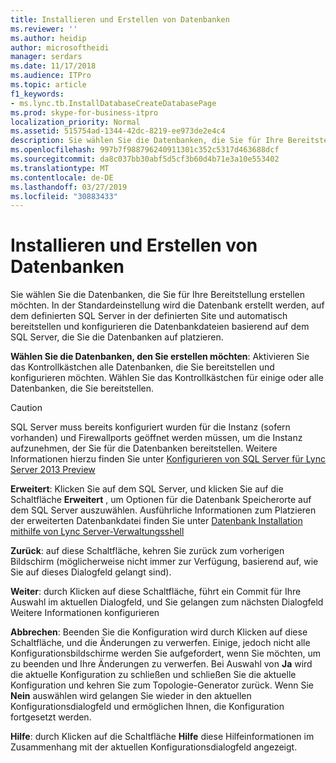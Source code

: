 ```yaml
---
title: Installieren und Erstellen von Datenbanken
ms.reviewer: ''
ms.author: heidip
author: microsoftheidi
manager: serdars
ms.date: 11/17/2018
ms.audience: ITPro
ms.topic: article
f1_keywords:
- ms.lync.tb.InstallDatabaseCreateDatabasePage
ms.prod: skype-for-business-itpro
localization_priority: Normal
ms.assetid: 515754ad-1344-42dc-8219-ee973de2e4c4
description: Sie wählen Sie die Datenbanken, die Sie für Ihre Bereitstellung erstellen möchten. In der Standardeinstellung wird die Datenbank erstellt werden, auf dem definierten SQL Server in der definierten Site und automatisch bereitstellen und konfigurieren die Datenbankdateien basierend auf dem SQL Server, die Sie die Datenbanken auf platzieren.
ms.openlocfilehash: 997b7f988796240911301c352c5317d463688dcf
ms.sourcegitcommit: da8c037bb30abf5d5cf3b60d4b71e3a10e553402
ms.translationtype: MT
ms.contentlocale: de-DE
ms.lasthandoff: 03/27/2019
ms.locfileid: "30883433"
---
```

# <a name="install-and-create-databases"></a>Installieren und Erstellen von Datenbanken

Sie wählen Sie die Datenbanken, die Sie für Ihre Bereitstellung erstellen möchten. In der Standardeinstellung wird die Datenbank erstellt werden, auf dem definierten SQL Server in der definierten Site und automatisch bereitstellen und konfigurieren die Datenbankdateien basierend auf dem SQL Server, die Sie die Datenbanken auf platzieren.

 **Wählen Sie die Datenbanken, den Sie erstellen möchten**: Aktivieren Sie das Kontrollkästchen alle Datenbanken, die Sie bereitstellen und konfigurieren möchten. Wählen Sie das Kontrollkästchen für einige oder alle Datenbanken, die Sie bereitstellen.

> [!CAUTION]
> SQL Server muss bereits konfiguriert wurden für die Instanz (sofern vorhanden) und Firewallports geöffnet werden müssen, um die Instanz aufzunehmen, der Sie für die Datenbanken bereitstellen. Weitere Informationen hierzu finden Sie unter [Konfigurieren von SQL Server für Lync Server 2013 Preview](https://technet.microsoft.com/library/375e5cc4-e436-46dc-9b02-5063f35cdcc1.aspx)

 **Erweitert**: Klicken Sie auf dem SQL Server, und klicken Sie auf die Schaltfläche **Erweitert** , um Optionen für die Datenbank Speicherorte auf dem SQL Server auszuwählen. Ausführliche Informationen zum Platzieren der erweiterten Datenbankdatei finden Sie unter [Datenbank Installation mithilfe von Lync Server-Verwaltungsshell](https://technet.microsoft.com/library/c90a6449-4dd5-4b18-b21c-ea2c2a64dc3c.aspx)

 **Zurück**: auf diese Schaltfläche, kehren Sie zurück zum vorherigen Bildschirm (möglicherweise nicht immer zur Verfügung, basierend auf, wie Sie auf dieses Dialogfeld gelangt sind).

 **Weiter**: durch Klicken auf diese Schaltfläche, führt ein Commit für Ihre Auswahl im aktuellen Dialogfeld, und Sie gelangen zum nächsten Dialogfeld Weitere Informationen konfigurieren

 **Abbrechen**: Beenden Sie die Konfiguration wird durch Klicken auf diese Schaltfläche, und die Änderungen zu verwerfen. Einige, jedoch nicht alle Konfigurationsbildschirme werden Sie aufgefordert, wenn Sie möchten, um zu beenden und Ihre Änderungen zu verwerfen. Bei Auswahl von **Ja** wird die aktuelle Konfiguration zu schließen und schließen Sie die aktuelle Konfiguration und kehren Sie zum Topologie-Generator zurück. Wenn Sie **Nein** auswählen wird gelangen Sie wieder in den aktuellen Konfigurationsdialogfeld und ermöglichen Ihnen, die Konfiguration fortgesetzt werden.

 **Hilfe**: durch Klicken auf die Schaltfläche **Hilfe** diese Hilfeinformationen im Zusammenhang mit der aktuellen Konfigurationsdialogfeld angezeigt.


